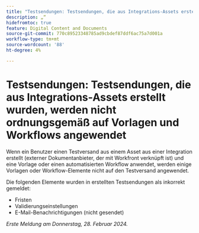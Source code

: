 ```yaml
---
title: "Testsendungen: Testsendungen, die aus Integrations-Assets erstellt wurden, werden nicht ordnungsgemäß auf Vorlagen und Workflows angewendet."
description: „“
hidefromtoc: true
feature: Digital Content and Documents
source-git-commit: 770c89523348785ad9cbdef87ddf6ac75a7d001a
workflow-type: tm+mt
source-wordcount: '88'
ht-degree: 4%

---
```



# Testsendungen: Testsendungen, die aus Integrations-Assets erstellt wurden, werden nicht ordnungsgemäß auf Vorlagen und Workflows angewendet

Wenn ein Benutzer einen Testversand aus einem Asset aus einer Integration erstellt (externer Dokumentanbieter, der mit Workfront verknüpft ist) und eine Vorlage oder einen automatisierten Workflow anwendet, werden einige Vorlagen oder Workflow-Elemente nicht auf den Testversand angewendet.

Die folgenden Elemente wurden in erstellten Testsendungen als inkorrekt gemeldet:

* Fristen
* Validierungseinstellungen
* E-Mail-Benachrichtigungen (nicht gesendet)

_Erste Meldung am Donnerstag, 28. Februar 2024._

